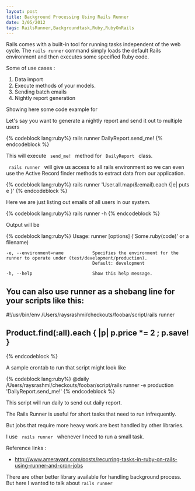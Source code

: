 ```yaml
---
layout: post
title: Background Processing Using Rails Runner
date: 3/05/2012
tags: RailsRunner,Backgroundtask,Ruby,RubyOnRails
---
```


<p>Rails comes with a built-in tool for running tasks independent of the web cycle. The <code>rails runner</code> command simply loads the default Rails environment and then executes some specified Ruby code.</p>

<!--more-->

Some of use cases :
<ol>
  <li>Data import</li>
  <li>Execute methods of your models.</li>
  <li>Sending batch emails</li>
  <li>Nightly report generation</li>
</ol>

<p>Showing here some code example for</p>

<p>Let's say you want to generate a nightly report and send it out to multiple users</p>

{% codeblock lang:ruby%}
rails runner DailyReport.send_me!
{% endcodeblock %}

<p>This will execute <code> send_me! </code> method for <code> DailyReport </code> class.</p>

<p><code> rails runner </code> will give us access to all rails environment so we can even use the Active Record finder methods to extract data from our application.</p>

{% codeblock lang:ruby%}
rails runner 'User.all.map(&:email).each {|e| puts e }'
{% endcodeblock %}

<p>Here we are just listing out emails of all users in our system.</p>

{% codeblock lang:ruby%}
rails runner -h
{% endcodeblock %}

<p>Output will be</p>

{% codeblock lang:ruby%}
Usage: runner [options] ('Some.ruby(code)' or a filename)

    -e, --environment=name           Specifies the environment for the runner to operate under (test/development/production).
                                     Default: development

    -h, --help                       Show this help message.

You can also use runner as a shebang line for your scripts like this:
-------------------------------------------------------------
#!/usr/bin/env /Users/raysrashmi/checkouts/foobar/script/rails runner

Product.find(:all).each { |p| p.price *= 2 ; p.save! }
-------------------------------------------------------------
{% endcodeblock %}

A sample crontab to run that script might look like

{% codeblock lang:ruby%}
  @daily  /Users/raysrashmi/checkouts/foobar/script/rails runner -e production 'DailyReport.send_me!'
{% endcodeblock %}

<p>This script will run daily to send out daily report.

The Rails Runner is useful for short tasks that need to run infrequently.

But jobs that require more heavy work are best handled by other libraries.

I use <code> rails runner </code> whenever I need to run a small task.
</p>
Reference links :
<ul>
  <li><a href="http://www.ameravant.com/posts/recurring-tasks-in-ruby-on-rails-using-runner-and-cron-jobs">http://www.ameravant.com/posts/recurring-tasks-in-ruby-on-rails-using-runner-and-cron-jobs</a></li>
</ul>


There are other better library available for handling background process. But here I wanted to talk about <code>rails runner</code>
